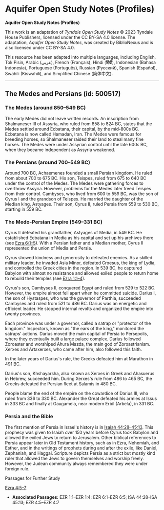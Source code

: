 # Aquifer Open Study Notes (Profiles)

**Aquifer Open Study Notes (Profiles)**

This work is an adaptation of *Tyndale Open Study Notes* © 2023 Tyndale House Publishers, licensed under the CC BY\-SA 4\.0 license. The adaptation, *Aquifer Open Study Notes*, was created by BiblioNexus and is also licensed under CC BY\-SA 4\.0\.

This resource has been adapted into multiple languages, including English, Tok Pisin, Arabic (عربي), French (Français), Hindi (हिंदी), Indonesian (Bahasa Indonesia), Portuguese (Português), Russian (Русский), Spanish (Español), Swahili (Kiswahili), and Simplified Chinese (简体中文).



--------------------------------

## The Medes and Persians (id: 500517)

### The Medes (around 850–549 BC)

The early Medes did not leave written records. An inscription from Shalmaneser III of Assyria, who ruled from 858 to 824 BC, states that the Medes settled around Ecbatana, their capital, by the mid\-800s BC. Ecbatana is now called Hamadan, Iran. The Medes were famous for breeding horses, so Shalmaneser raided their land to steal many fine horses. The Medes were under Assyrian control until the late 600s BC, when they became independent as Assyria weakened.

### The Persians (around 700–549 BC)

Around 700 BC, Achaemenes founded a small Persian kingdom. He ruled from about 700 to 675 BC. His son, Teispes, ruled from 675 to 640 BC under the control of the Medes. The Medes were gathering forces to overthrow Assyria. However, problems for the Medes later freed Teispes from their control. Cambyses, who lived from 600 to 559 BC, was the son of Cyrus I and the grandson of Teispes. He married the daughter of the Median king, Astyages. Their son, Cyrus II, ruled Persia from 559 to 530 BC, starting in 559 BC.

### The Medo\-Persian Empire (549–331 BC)

Cyrus II defeated his grandfather, Astyages of Media, in 549 BC. He established Ecbatana in Media as his capital and set up his archives there (see [Ezra 6:1–5](https://ref.ly/Ezra6:1-Ezra6:5)). With a Persian father and a Median mother, Cyrus II represented the union of Media and Persia.

Cyrus showed kindness and generosity to defeated enemies. As a skilled military leader, he invaded Asia Minor, defeated Croesus, the king of Lydia, and controlled the Greek cities in the region. In 539 BC, he captured Babylon with almost no resistance and allowed exiled people to return home to rebuild their temples (see [Ezra 1:1–4](https://ref.ly/Ezra1:1-Ezra1:4)).

Cyrus's son, Cambyses II, conquered Egypt and ruled from 529 to 522 BC. However, the empire almost fell apart when he committed suicide. Darius I, the son of Hystaspes, who was the governor of Parthia, succeeded Cambyses and ruled from 521 to 486 BC. Darius was an energetic and efficient leader. He stopped internal revolts and organized the empire into twenty provinces. 

Each province was under a governor, called a satrap or "protector of the kingdom." Inspectors, known as "the ears of the king," monitored the satraps' actions. Darius moved the main capital of Persia to Persepolis, where they eventually built a large palace complex. Darius followed Zoroaster and worshiped Ahura Mazda, the main god of Zoroastrianism. Xerxes and Artaxerxes, who came after him, also followed this faith.

In the later years of Darius's rule, the Greeks defeated him at Marathon in 491 BC.

Darius's son, Khshayarsha, also known as Xerxes in Greek and Ahasuerus in Hebrew, succeeded him. During Xerxes's rule from 486 to 465 BC, the Greeks defeated the Persian fleet at Salamis in 480 BC.

People blame the end of the empire on the cowardice of Darius III, who ruled from 336 to 330 BC. Alexander the Great defeated his armies at Issus in 333 BC and finally at Gaugamela, near modern Erbil (Arbela), in 331 BC.

### Persia and the Bible

The first mention of Persia in Israel's history is in [Isaiah 44:28–45:13](https://ref.ly/Isa44:28-Isa45:13). This prophecy was given to Isaiah over 150 years before Cyrus took Babylon and allowed the exiled Jews to return to Jerusalem. Other biblical references to Persia appear later in Old Testament history, such as in Ezra, Nehemiah, and Esther, and in the writings of prophets during and after the exile, like Daniel, Zephaniah, and Haggai. Scripture depicts Persia as a strict but mostly kind ruler that allowed the Jews to govern themselves and worship freely. However, the Judean community always remembered they were under foreign rule.

Passages for Further Study

[Ezra 4:5–7](https://ref.ly/Ezra4:5-Ezra4:7)

* **Associated Passages:** EZR 1:1–EZR 1:4; EZR 6:1–EZR 6:5; ISA 44:28–ISA 45:13; EZR 4:5–EZR 4:7

